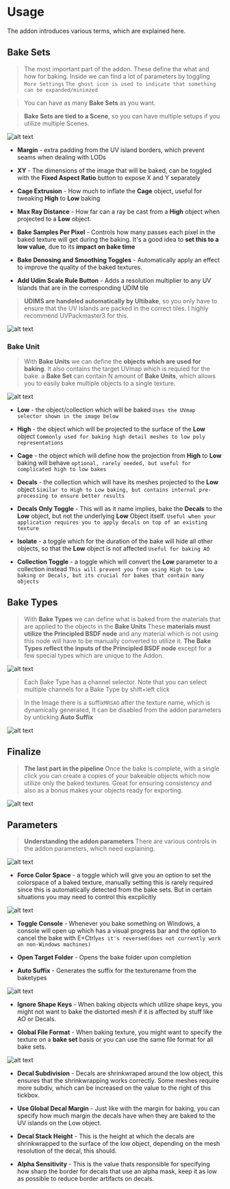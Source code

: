 # Usage

The addon introduces various terms, which are explained here.

## Bake Sets

> The most important part of the addon. These define the what and how for baking. Inside we can find a lot of parameters by toggling ```More Settings``` ```The ghost icon is used to indicate that something can be expanded/minimzed```

> You can have as many **Bake Sets** as you want.

> **Bake Sets are tied to a Scene**, so you can have multiple setups if you utilize multiple Scenes.



![alt text](image-5.png)


* **Margin** - extra padding from the UV island borders, which prevent seams when dealing with LODs

* **XY** - The dimensions of the image that will be baked, can be toggled with the **Fixed Aspect Ratio** button to expose X and Y separately

* **Cage Extrusion** - How much to inflate the **Cage** object, useful for tweaking **High** to **Low** baking

* **Max Ray Distance** - How far can a ray be cast from a **High** object when projected to a **Low** object.

* **Bake Samples Per Pixel** - Controls how many passes each pixel in the baked texture will get during the baking. It's a good idea to **set this to a low value**, due to its **impact on bake time**

* **Bake Denosing and Smoothing Toggles** - Automatically apply an effect to improve the quality of the baked textures.

* **Add Udim Scale Rule Button** - Adds a resolution multiplier to any UV Islands that are in the corresponding UDIM tile

> **UDIMS are handeled automatically by Ultibake**, so you only have to ensure that the UV Islands are packed in the correct tiles. I highly recommend UVPackmaster3 for this.

![alt text](image-6.png)




### Bake Unit

>    With **Bake Units** we can define the **objects which are used for baking**. It also contains the target UVmap which is requied for the bake. a **Bake Set** can contain N amount of **Bake Units**, which allows you to easily bake multiple objects to a single texture. 

![alt text](image-2.png)

* **Low** - the object/collection which will be baked
```Uses the UVmap selector shown in the image below```

* **High** - the object which will be projected to the surface of the **Low** object
```Commonly used for baking high detail meshes to low poly representations```

* **Cage** - the object which will define how the projection from **High** to **Low** baking will behave
```optional, rarely needed, but useful for complicated high to low bakes```

* **Decals** - the collection which will have its meshes projected to the **Low** object
```Similar to High to Low baking, but contains internal pre-processing to ensure better results```

* **Decals Only Toggle** - This will as it name implies, bake the **Decals** to the **Low** object, but not the underlying **Low** Object itself.
```Useful when your application requires you to apply decals on top of an existing texture```

* **Isolate** - a toggle which for the duration of the bake will hide all other objects, so that the **Low** object is not affected
```Useful for baking AO```

* **Collection Toggle** - a toggle which will convert the **Low** parameter to a collection instead
```This will prevent you from using High to Low baking or Decals, but its crucial for bakes that contain many objects```



## Bake Types

> With **Bake Types** we can define what is baked from the materials that are applied to the objects in the **Bake Units** These **materials must utilize the Principled BSDF node** and any material which is not using this node will have to be manually converted to utilize it. **The Bake Types reflect the inputs of the Principled BSDF node** except for a few special types which are unique to the Addon.

![alt text](image-3.png)

> Each Bake Type has a channel selector. Note that you can select multiple channels for a Bake Type by shift+left click

> In the Image there is a suffix```MRSAO``` after the texture name, which is dynamically generated, It can be disabled from the addon parameters by unticking **Auto Suffix** 

![alt text](image-4.png)



## Finalize

> **The last part in the pipeline** Once the bake is complete, with a single click you can create a copies of your bakeable objects which now utilize only the baked textures. Great for ensuring consistency and also as a bonus makes your objects ready for exporting.

![alt text](image-7.png)

## Parameters

> **Understanding the addon parameters** There are various controls in the addon parameters, which need explaining.

![alt text](image-8.png)

* **Force Color Space** - a toggle which will give you an option to set the colorspace of a baked texture, manually setting this is rarely required since this is automatically detected from the bake sets. But in certain situations you may need to control this excplicitly

![alt text](image-9.png)


* **Toggle Console** - Whenever you bake something on Windows, a console will open up which has a visual progress bar and the option to cancel the bake with E+Ctrl```yes it's reversed(does not currently work on non-Windows machines)```

* **Open Target Folder** - Opens the bake folder upon completion

* **Auto Suffix** - Generates the suffix for the texturename from the baketypes

![alt text](image-4.png)

* **Ignore Shape Keys** - When baking objects which utilize shape keys, you might not want to bake the distorted mesh if it is affected by stuff like AO or Decals.


* **Global File Format** - When baking texture, you might want to specify the texture on a **bake set** basis or you can use the same file format for all bake sets.

![alt text](image-10.png)

* **Decal Subdivision** - Decals are shrinkwraped around the low object, this ensures that the shrinkwrapping works correctly. Some meshes require more subdiv, which can be increased on the value to the right of this tickbox.

* **Use Global Decal Margin** - Just like with the margin for baking, you can specify how much margin the decals have when they are baked to the UV islands on the Low object.

* **Decal Stack Height** - This is the height at which the decals are shrinkwrapped to the surface of the low object, depending on the mesh resolution of the decal, this should.

* **Alpha Sensitivity** - This is the value thats responsible for specifying how sharp the border for decals that use an alpha mask, keep it as low as possible to reduce border artifacts on decals.






